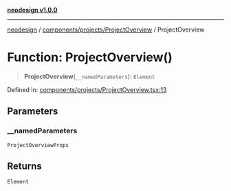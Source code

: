 [**neodesign v1.0.0**](../../../../README.md)

***

[neodesign](../../../../modules.md) / [components/projects/ProjectOverview](../README.md) / ProjectOverview

# Function: ProjectOverview()

> **ProjectOverview**(`__namedParameters`): `Element`

Defined in: [components/projects/ProjectOverview.tsx:13](https://github.com/mladjom/neodesign/blob/12ebc446849a001345c104056aef95c6372b148e/components/projects/ProjectOverview.tsx#L13)

## Parameters

### \_\_namedParameters

`ProjectOverviewProps`

## Returns

`Element`
